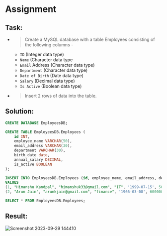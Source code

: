 # Assignment 

## Task:
* > Create a MySQL database with a table Employees consisting of the following columns -
	- `ID` (Integer data type)
	- `Name` (Character data type
	- `Email` Address (Character data type)
	- `Department` (Character data type)
	- `Date of Birth` (Date data type)
	- `Salary` (Decimal data type)
	- `Is Active` (Boolean data type)
* > Insert 2 rows of data into the table.

## Solution:
```sql
CREATE DATABASE EmployeesDB; 

CREATE TABLE EmployeesDB.Employees (
	id INT,
	employee_name VARCHAR(50),
	email_address VARCHAR(30),
    department VARCHAR(30),
    birth_date date,
    annual_salary DECIMAL,
    is_active BOOLEAN
);

INSERT INTO EmployeesDB.Employees (id, employee_name, email_address, department, birth_date, annual_salary, is_active)
VALUES
(1, "Himanshu Kandpal", "himanshuk33@gmail.com", "IT", '1999-07-15', 500000.00, TRUE),
(2, "Arun Jain", "arunkjain@gmail.com", "finance", '1966-03-08', 6000000, FALSE);

SELECT * FROM EmployeesDB.Employees;
```
## Result:
![Screenshot 2023-09-29 144410](https://github.com/HimanS-sys/skill_captain_MySQL/assets/68765011/fa20f77b-34e7-4cf0-a9c9-df4deb852512)

